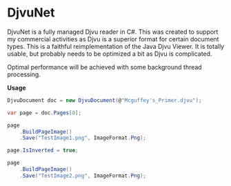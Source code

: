DjvuNet
=======

DjvuNet is a fully managed Djvu reader in C#. This was created to support my commercial activities as Djvu is a superior format for certain document types. This is a faithful reimplementation of the Java Djvu Viewer. It is totally usable, but probably needs to be optimized a bit as Djvu is complicated.

Optimal performance will be achieved with some background thread processing.

**Usage**
`````c#
DjvuDocument doc = new DjvuDocument(@"Mcguffey's_Primer.djvu");

var page = doc.Pages[0];

page
    .BuildPageImage()
    .Save("TestImage1.png", ImageFormat.Png);

page.IsInverted = true;

page
    .BuildPageImage()
    .Save("TestImage2.png", ImageFormat.Png);
`````
